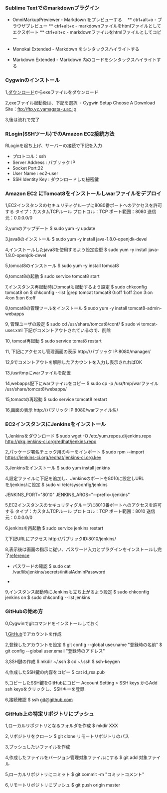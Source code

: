 ### Sublime Textでのmarkdownプラグイン

* OmniMarkupPreviewer - Markdown をプレビューする
　** ctrl+alt+o - ブラウザプレビュー
 ** ctrl+alt+x - markdownファイルをhtmlファイルとしてエクスポート
 ** ctrl+alt+c - markdownファイルをhtmlファイルとしてコピー

* Monokai Extended - Markdown をシンタックスハイライトする
* Markdown Extended - Markdown 内のコードをシンタックスハイライトする

### Cygwinのインストール
1,[ダウンロード](https://cygwin.com/install.html)からexeファイルをダウンロード

2,exeファイル起動後は、下記を選択
  ・Cygwin Setup Choose A Download Site：ftp://ftp.yz.yamagata-u.ac.jp

3,後は流れで完了

### RLogin(SSHツール)でのAmazon EC2接続方法
RLoginを起ち上げ、サーバーの接続で下記を入力

 * プロトコル：ssh
 * Server Address : パブリック IP
 * Socket Port:22
 * User Name : ec2-user
 * SSH Identity Key : ダウンロードした秘密鍵

### Amazon EC2 にTomcat8をインストールしwarファイルをデプロイ
1,EC2インスタンスのセキュリティグループに8080番ポートへのアクセスを許可する
  タイプ：カスタムTCPルール
  プロトコル：TCP
  ポート範囲：8080
  送信元：0.0.0.0/0

2,yumのアップデート
$ sudo yum -y update

3,java8のインストール
$ sudo yum -y install java-1.8.0-openjdk-devel

4,インストールしたjava8を使用するよう設定変更
$ sudo yum -y install java-1.8.0-openjdk-devel

5,tomcat8のインストール
$ sudo yum -y install tomcat8

6,tomcat8の起動
$ sudo service tomcat8 start

7,インスタンス再起動時にtomcatも起動するよう設定
$ sudo chkconfig tomcat8 on
$ chkconfig --list |grep tomcat
tomcat8         0:off   1:off   2:on    3:on    4:on    5:on    6:off

8,tomcat8の管理ツールをインストール
$ sudo yum -y install tomcat8-admin-webapps

9, 管理ユーザの設定
$ sudo cd /usr/share/tomcat8/conf/
$ sudo vi tomcat-user.xml
下記がコメントアウトされているので、削除
<user name="admin" password="adminadmin" roles="admin,manager,admin-gui,admin-script,manager-gui,manager-script,manager-jmx,manager-status" />

10, tomcat再起動
$ sudo service tomat8 restart

11, 下記にアクセスし管理画面の表示
http://パブリック IP:8080/manager/

12,9でコメントアウトを解除したアカウントを入力し表示されればOK

13,/usr/tmpにwarファイルを配置

14,webapps配下にwarファイルをコピー
$ sudo cp -p /usr/tmp/warファイル /usr/share/tomcat8/webapps/

15,tomactの再起動
$ sudo service tomcat8 restart

16,画面の表示
http://パブリック IP:8080/warファイル名/

### EC2インスタンスにJenkinsをインストール
1,Jenkinsをダウンロード
$ sudo wget -O /etc/yum.repos.d/jenkins.repo http://pkg.jenkins-ci.org/redhat/jenkins.repo

2,パッケージ署名チェック用のキーをインポート
$ sudo rpm --import https://jenkins-ci.org/redhat/jenkins-ci.org.key

3,Jenkinsをインストール
$ sudo yum install jenkins

4,設定ファイルに下記を追加し、Jenkinsのポートを8010に設定しURLを/jenkins/に設定
$ sudo vi /etc/sysconfig/jenkins

JENKINS_PORT="8010"
JENKINS_ARGS="--prefix=/jenkins"

5,EC2インスタンスのセキュリティグループに8010番ポートへのアクセスを許可する
  タイプ：カスタムTCPルール
  プロトコル：TCP
  ポート範囲：8010
  送信元：0.0.0.0/0

6,jenkinsを再起動
$ sudo service jenkins restart

7,下記URLにアクセス
http://パブリックID:8010/jenkins/

8,表示後は画面の指示に従い、パスワード入力とプラグインをインストールし完了[reference](http://symfoware.blog68.fc2.com/blog-entry-1899.html)
* パスワードの確認
$  sudo cat /var/lib/jenkins/secrets/initialAdminPassword

* 
9,インスタンス起動時にJenkinsも立ち上がるよう設定
$ sudo chkconfig jenkins on
$ sudo chkconfig --list jenkins

### GitHubの始め方
0,Cygwinでgitコマンドをインストールしておく

1,[GitHub](https://github.com/)でアカウントを作成

2,登録したアカウントを設定
$ git config --global user.name "登録時の名前"
$ git config --global user.email "登録時のアドレス"

3,SSH鍵の作成
$ mkdir ~/.ssh
$ cd ~/.ssh
$ ssh-keygen

4,作成したSSH鍵の内容をコピー
$ cat id_rsa.pub

5,コピーしたSSH鍵をGitHubにコピー
Account Setting > SSH keys からAdd ssh keysをクリックし、SSHキーを登録

6,接続確認
$ ssh git@github.com

### GitHub上の特定リポジトリにプッシュ
1,ローカルリポジトリとなるフォルダを作成
$ mkdir XXX

2,リポジトリをクローン
$ git clone リモートリポジトリのパス

3,プッシュしたいファイルを作成

4,作成したファイルをバージョン管理対象ファイルにする
$ git add 対象ファイル

5,ローカルリポジトリにコミット
$ git commit -m "コミットコメント"

6,リモートリポジトリにプッシュ
$ git push origin master

